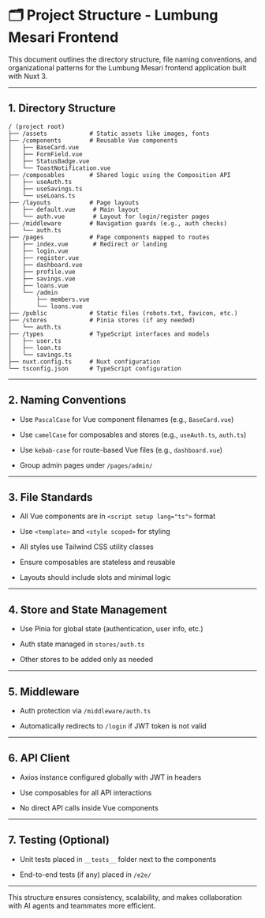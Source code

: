 # 🗂️ Project Structure - Lumbung Mesari Frontend

This document outlines the directory structure, file naming conventions, and organizational patterns for the Lumbung Mesari frontend application built with Nuxt 3.

---

## 1. Directory Structure

```
/ (project root)
├── /assets            # Static assets like images, fonts
├── /components        # Reusable Vue components
│   ├── BaseCard.vue
│   ├── FormField.vue
│   ├── StatusBadge.vue
│   └── ToastNotification.vue
├── /composables       # Shared logic using the Composition API
│   ├── useAuth.ts
│   ├── useSavings.ts
│   └── useLoans.ts
├── /layouts           # Page layouts
│   ├── default.vue     # Main layout
│   └── auth.vue        # Layout for login/register pages
├── /middleware        # Navigation guards (e.g., auth checks)
│   └── auth.ts
├── /pages             # Page components mapped to routes
│   ├── index.vue       # Redirect or landing
│   ├── login.vue
│   ├── register.vue
│   ├── dashboard.vue
│   ├── profile.vue
│   ├── savings.vue
│   ├── loans.vue
│   └── /admin
│       ├── members.vue
│       └── loans.vue
├── /public            # Static files (robots.txt, favicon, etc.)
├── /stores            # Pinia stores (if any needed)
│   └── auth.ts
├── /types             # TypeScript interfaces and models
│   ├── user.ts
│   ├── loan.ts
│   └── savings.ts
├── nuxt.config.ts     # Nuxt configuration
└── tsconfig.json      # TypeScript configuration
```

---

## 2. Naming Conventions

- Use `PascalCase` for Vue component filenames (e.g., `BaseCard.vue`)
    
- Use `camelCase` for composables and stores (e.g., `useAuth.ts`, `auth.ts`)
    
- Use `kebab-case` for route-based Vue files (e.g., `dashboard.vue`)
    
- Group admin pages under `/pages/admin/`
    

---

## 3. File Standards

- All Vue components are in `<script setup lang="ts">` format
    
- Use `<template>` and `<style scoped>` for styling
    
- All styles use Tailwind CSS utility classes
    
- Ensure composables are stateless and reusable
    
- Layouts should include slots and minimal logic
    

---

## 4. Store and State Management

- Use Pinia for global state (authentication, user info, etc.)
    
- Auth state managed in `stores/auth.ts`
    
- Other stores to be added only as needed
    

---

## 5. Middleware

- Auth protection via `/middleware/auth.ts`
    
- Automatically redirects to `/login` if JWT token is not valid
    

---

## 6. API Client

- Axios instance configured globally with JWT in headers
    
- Use composables for all API interactions
    
- No direct API calls inside Vue components
    

---

## 7. Testing (Optional)

- Unit tests placed in `__tests__` folder next to the components
    
- End-to-end tests (if any) placed in `/e2e/`
    

---

This structure ensures consistency, scalability, and makes collaboration with AI agents and teammates more efficient.